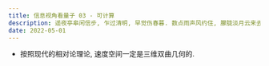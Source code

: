 ```yaml
---
title: 信息视角看量子 03 - 可计算
description: 遥夜亭皋闲信步, 乍过清明, 早觉伤春暮. 数点雨声风约住, 朦胧淡月云来去.
date: 2022-05-01
---
```


- 按照现代的相对论理论, 速度空间一定是三维双曲几何的.

